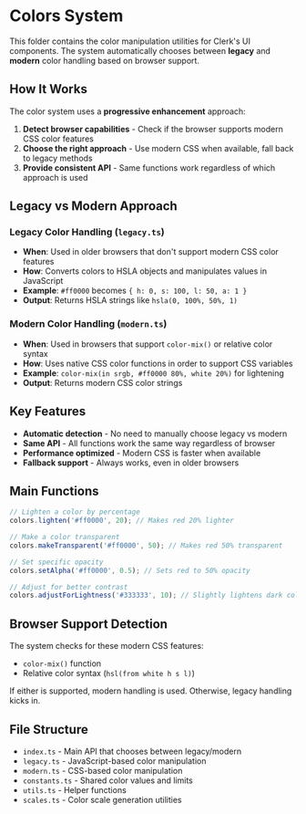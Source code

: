 # Colors System

This folder contains the color manipulation utilities for Clerk's UI components. The system automatically chooses between **legacy** and **modern** color handling based on browser support.

## How It Works

The color system uses a **progressive enhancement** approach:

1. **Detect browser capabilities** - Check if the browser supports modern CSS color features
2. **Choose the right approach** - Use modern CSS when available, fall back to legacy methods
3. **Provide consistent API** - Same functions work regardless of which approach is used

## Legacy vs Modern Approach

### Legacy Color Handling (`legacy.ts`)

- **When**: Used in older browsers that don't support modern CSS color features
- **How**: Converts colors to HSLA objects and manipulates values in JavaScript
- **Example**: `#ff0000` becomes `{ h: 0, s: 100, l: 50, a: 1 }`
- **Output**: Returns HSLA strings like `hsla(0, 100%, 50%, 1)`

### Modern Color Handling (`modern.ts`)

- **When**: Used in browsers that support `color-mix()` or relative color syntax
- **How**: Uses native CSS color functions in order to support CSS variables
- **Example**: `color-mix(in srgb, #ff0000 80%, white 20%)` for lightening
- **Output**: Returns modern CSS color strings

## Key Features

- **Automatic detection** - No need to manually choose legacy vs modern
- **Same API** - All functions work the same way regardless of browser
- **Performance optimized** - Modern CSS is faster when available
- **Fallback support** - Always works, even in older browsers

## Main Functions

```typescript
// Lighten a color by percentage
colors.lighten('#ff0000', 20); // Makes red 20% lighter

// Make a color transparent
colors.makeTransparent('#ff0000', 50); // Makes red 50% transparent

// Set specific opacity
colors.setAlpha('#ff0000', 0.5); // Sets red to 50% opacity

// Adjust for better contrast
colors.adjustForLightness('#333333', 10); // Slightly lightens dark colors
```

## Browser Support Detection

The system checks for these modern CSS features:

- `color-mix()` function
- Relative color syntax (`hsl(from white h s l)`)

If either is supported, modern handling is used. Otherwise, legacy handling kicks in.

## File Structure

- `index.ts` - Main API that chooses between legacy/modern
- `legacy.ts` - JavaScript-based color manipulation
- `modern.ts` - CSS-based color manipulation
- `constants.ts` - Shared color values and limits
- `utils.ts` - Helper functions
- `scales.ts` - Color scale generation utilities
